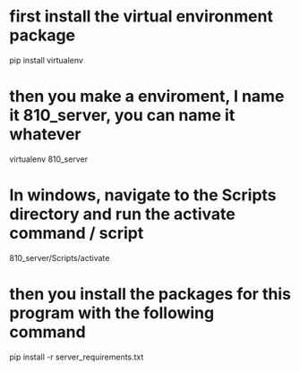 # first install the virtual environment package
pip install virtualenv

# then you make a enviroment, I name it 810_server, you can name it whatever
virtualenv 810_server

# In windows, navigate to the Scripts directory and run the activate command / script
810_server/Scripts/activate

# then you install the packages for this program with the following command
pip install -r server_requirements.txt